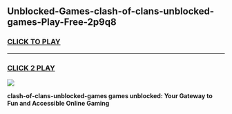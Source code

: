 
## Unblocked-Games-clash-of-clans-unblocked-games-Play-Free-2p9q8
<h3>
<a href="https://premium76.site?title=clash-of-clans-unblocked-games&ref=09A">CLICK TO PLAY</a></h3>
<hr>

<h3>
<a href="https://premium76.site?title=clash-of-clans-unblocked-games&ref=09A">CLICK 2 PLAY</a>
  
</h3>

<a href="https://premium76.site?title=clash-of-clans-unblocked-games&ref=09A"><img src="https://clearcache.store/games.png"></a>


**clash-of-clans-unblocked-games games unblocked: Your Gateway to Fun and Accessible Online Gaming**
